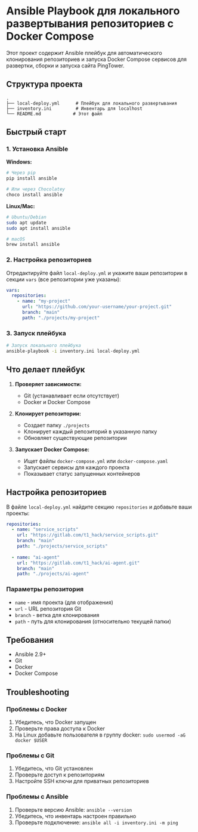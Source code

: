 # Ansible Playbook для локального развертывания репозиториев с Docker Compose

Этот проект содержит Ansible плейбук для автоматического клонирования репозиториев и запуска Docker Compose сервисов для развертки, сборки и запуска сайта PingTower.

## Структура проекта

```
.
├── local-deploy.yml      # Плейбук для локального развертывания
├── inventory.ini         # Инвентарь для localhost
└── README.md            # Этот файл
```

## Быстрый старт

### 1. Установка Ansible

**Windows:**
```bash
# Через pip
pip install ansible

# Или через Chocolatey
choco install ansible
```

**Linux/Mac:**
```bash
# Ubuntu/Debian
sudo apt update
sudo apt install ansible

# macOS
brew install ansible
```

### 2. Настройка репозиториев

Отредактируйте файл `local-deploy.yml` и укажите ваши репозитории в секции `vars` (все репозитории уже указаны):

```yaml
vars:
  repositories:
    - name: "my-project"
      url: "https://github.com/your-username/your-project.git"
      branch: "main"
      path: "./projects/my-project"
```

### 3. Запуск плейбука

```bash
# Запуск локального плейбука
ansible-playbook -i inventory.ini local-deploy.yml
```

## Что делает плейбук

1. **Проверяет зависимости:**
   - Git (устанавливает если отсутствует)
   - Docker и Docker Compose

2. **Клонирует репозитории:**
   - Создает папку `./projects`
   - Клонирует каждый репозиторий в указанную папку
   - Обновляет существующие репозитории

3. **Запускает Docker Compose:**
   - Ищет файлы `docker-compose.yml` или `docker-compose.yaml`
   - Запускает сервисы для каждого проекта
   - Показывает статус запущенных контейнеров

## Настройка репозиториев

В файле `local-deploy.yml` найдите секцию `repositories` и добавьте ваши проекты:

```yaml
repositories:
  - name: "service_scripts"
    url: "https://gitlab.com/t1_hack/service_scripts.git"
    branch: "main"
    path: "./projects/service_scripts"
    
  - name: "ai-agent"
    url: "https://gitlab.com/t1_hack/ai-agent.git"
    branch: "main"
    path: "./projects/ai-agent"
```

### Параметры репозитория

- `name` - имя проекта (для отображения)
- `url` - URL репозитория Git
- `branch` - ветка для клонирования
- `path` - путь для клонирования (относительно текущей папки)

## Требования

- Ansible 2.9+
- Git
- Docker
- Docker Compose

## Troubleshooting

### Проблемы с Docker

1. Убедитесь, что Docker запущен
2. Проверьте права доступа к Docker
3. На Linux добавьте пользователя в группу docker: `sudo usermod -aG docker $USER`

### Проблемы с Git

1. Убедитесь, что Git установлен
2. Проверьте доступ к репозиториям
3. Настройте SSH ключи для приватных репозиториев

### Проблемы с Ansible

1. Проверьте версию Ansible: `ansible --version`
2. Убедитесь, что инвентарь настроен правильно
3. Проверьте подключение: `ansible all -i inventory.ini -m ping`
